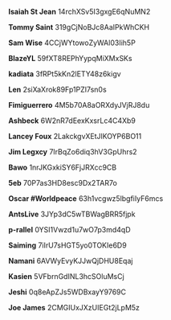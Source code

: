 **Isaiah St Jean**
14rchXSv5I3gxgE6qNuMN2

**Tommy Saint**
319gCjNoBJc8AaIPkWhCKH

**Sam Wise**
4CCjWYtowoZyWAl03Iih5P

**BlazeYL**
59fXT8REPhYypqMiXMxSKs

**kadiata**
3fRPt5kKn2lETY48z6kigv

**Len**
2siXaXrok89Fp1PZI7sn0s

**Fimiguerrero**
4M5b70A8aORXdyJVjRJ8du

**Ashbeck**
6W2nR7dEexKxsrLc4C4Xb9

**Lancey Foux**
2LakckgvXEtJlKOYP6BO11

**Jim Legxcy**
7IrBqZo6diq3hV3GpUhrs2

**Bawo**
1nrJKGxkiSY6FjJRXcc9CB

**5eb**
70P7as3HD8esc9Dx2TAR7o

**Oscar #Worldpeace**
63h1vcgwz5lbgfiIyF6mcs

**AntsLive**
3JYp3dC5wTBWagBRR5fjpk

**p-rallel**
0YSI1Vwzd1u7wO7p3md4qD

**Saiming**
7iIrU7sHGT5yo0TOKIe6D9

**Namani**
6AVWyEvyKJJwQjDHU8Eqaj

**Kasien**
5VFbrnGdINL3hcSOluMsCj

**Jeshi**
0q8eApZJs5WDBxayY9769C

**Joe James**
2CMGIUxJXzUIEGt2jLpM5z
